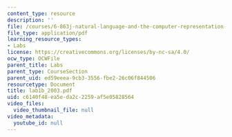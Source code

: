 ```yaml
---
content_type: resource
description: ''
file: /courses/6-863j-natural-language-and-the-computer-representation-of-knowledge-spring-2003/c6140f48ea5eda2c2259af5e05828564_lab1b_2003.pdf
file_type: application/pdf
learning_resource_types:
- Labs
license: https://creativecommons.org/licenses/by-nc-sa/4.0/
ocw_type: OCWFile
parent_title: Labs
parent_type: CourseSection
parent_uid: ed59eeea-9cb3-3556-fbe2-26c06f844506
resourcetype: Document
title: lab1b_2003.pdf
uid: c6140f48-ea5e-da2c-2259-af5e05828564
video_files:
  video_thumbnail_file: null
video_metadata:
  youtube_id: null
---
```

